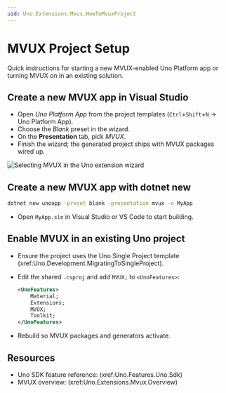 ```yaml
---
uid: Uno.Extensions.Mvux.HowToMvuxProject
---
```


# MVUX Project Setup

Quick instructions for starting a new MVUX-enabled Uno Platform app or turning MVUX on in an existing solution.

## Create a new MVUX app in Visual Studio

- Open *Uno Platform App* from the project templates (`Ctrl`+`Shift`+`N` → Uno Platform App).
- Choose the *Blank* preset in the wizard.
- On the **Presentation** tab, pick *MVUX*.
- Finish the wizard; the generated project ships with MVUX packages wired up.

![Selecting MVUX in the Uno extension wizard](../Assets/MvuxProject-Mvux.png)

## Create a new MVUX app with dotnet new

```cmd
dotnet new unoapp -preset blank -presentation mvux -o MyApp
```

- Open `MyApp.sln` in Visual Studio or VS Code to start building.

## Enable MVUX in an existing Uno project

- Ensure the project uses the Uno Single Project template (xref:Uno.Development.MigratingToSingleProject).
- Edit the shared `.csproj` and add `MVUX;` to `<UnoFeatures>`:

  ```xml
  <UnoFeatures>
      Material;
      Extensions;
      MVUX;
      Toolkit;
  </UnoFeatures>
  ```

- Rebuild so MVUX packages and generators activate.

## Resources

- Uno SDK feature reference: (xref:Uno.Features.Uno.Sdk)
- MVUX overview: (xref:Uno.Extensions.Mvux.Overview)
